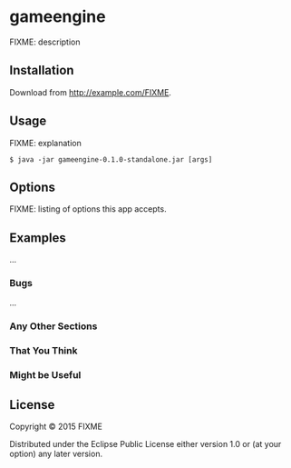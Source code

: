 # gameengine

FIXME: description

## Installation

Download from http://example.com/FIXME.

## Usage

FIXME: explanation

    $ java -jar gameengine-0.1.0-standalone.jar [args]

## Options

FIXME: listing of options this app accepts.

## Examples

...

### Bugs

...

### Any Other Sections
### That You Think
### Might be Useful

## License

Copyright © 2015 FIXME

Distributed under the Eclipse Public License either version 1.0 or (at
your option) any later version.
